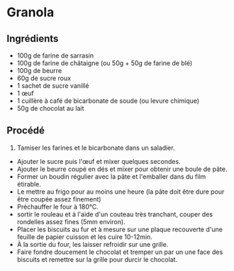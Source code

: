 # Granola

## Ingrédients

* 100g de farine de sarrasin
* 100g de farine de châtaigne (ou 50g + 50g de farine de blé)
* 100g de beurre
* 60g de sucre roux
* 1 sachet de sucre vanillé
* 1 œuf
* 1 cuillère à café de bicarbonate de soude (ou levure chimique)
* 50g de chocolat au lait

## Procédé

1. Tamiser les farines et le bicarbonate dans un saladier.
- Ajouter le sucre puis l'œuf et mixer quelques secondes.
- Ajouter le beurre coupé en dés et mixer pour obtenir une boule de pâte.
- Former un boudin régulier avec la pâte et l'emballer dans du film étirable.
- Le mettre au frigo pour au moins une heure (la pâte doit être dure pour être coupée assez finement)
- Préchauffer le four à 180&deg;C.
- sortir le rouleau et à l'aide d'un couteau très tranchant, couper des rondelles assez fines (5mm environ).
- Placer les biscuits au fur et à mesure sur une plaque recouverte d'une feuille de papier cuisson et les cuire 10-12min.
- À la sortie du four, les laisser refroidir sur une grille.
- Faire fondre doucement le chocolat et tremper un par un une face des biscuits et remettre sur la grille pour durcir le chocolat.

